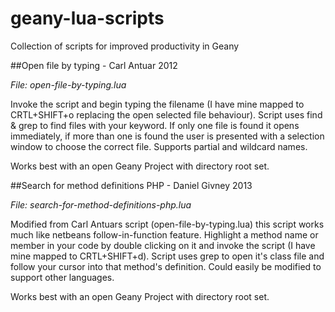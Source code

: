 geany-lua-scripts
=================

Collection of scripts for improved productivity in Geany

##Open file by typing - Carl Antuar 2012

_File: open-file-by-typing.lua_

Invoke the script and begin typing the filename (I have mine mapped to CRTL+SHIFT+o replacing the open selected file behaviour). Script uses find & grep to find files with your keyword.  If only one file is found it opens immediately, if more than one is found the user is presented with a selection window to choose the correct file. Supports partial and wildcard names.

Works best with an open Geany Project with directory root set.

##Search for method definitions PHP - Daniel Givney 2013

_File: search-for-method-definitions-php.lua_

Modified from Carl Antuars script (open-file-by-typing.lua) this script works much like netbeans follow-in-function feature.  Highlight a method name or member in your code by double clicking on it and invoke the script (I have mine mapped to CRTL+SHIFT+d). Script uses grep to open it's class file and follow your cursor into that method's definition.  Could easily be modified to support other languages.

Works best with an open Geany Project with directory root set.